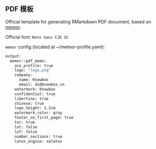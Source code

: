 ## PDF 模板

Official template for generating RMarkdown PDF document, based on [memor](https://hebrewseniorlife.github.io/memor/index.html).

Official font: `Noto Sans CJK SC`

`memor` config (located at ~/memor-profile.yaml):

```bash
output: 
  memor::pdf_memo:
    use_profile: true
    logo: "logo.png"
    company: 
      name: Knowbox
      email: ds@knowbox.cn
    watermark: Knowbox
    confidential: true
    libertine: true
    chinese: true
    logo_height: 1.2cm
    watermark_color: gray
    footer_on_first_page: true
    toc: true
    lot: false
    lof: false
    number_sections: true
    latex_engine: xelatex
```


